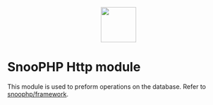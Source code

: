 <p align="center"><img src="https://image.ibb.co/mHMgrm/snoophp.png" width="80"></p>

# SnooPHP Http module

This module is used to preform operations on the database. Refer to [snoophp/framework](https://github.com/snoophp/framework).